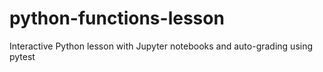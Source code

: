 # python-functions-lesson
Interactive Python lesson with Jupyter notebooks and auto-grading using pytest
